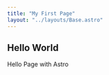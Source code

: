 ```yaml
---
title: "My First Page"
layout: "../layouts/Base.astro"
---
```


## Hello World
Hello Page with Astro
